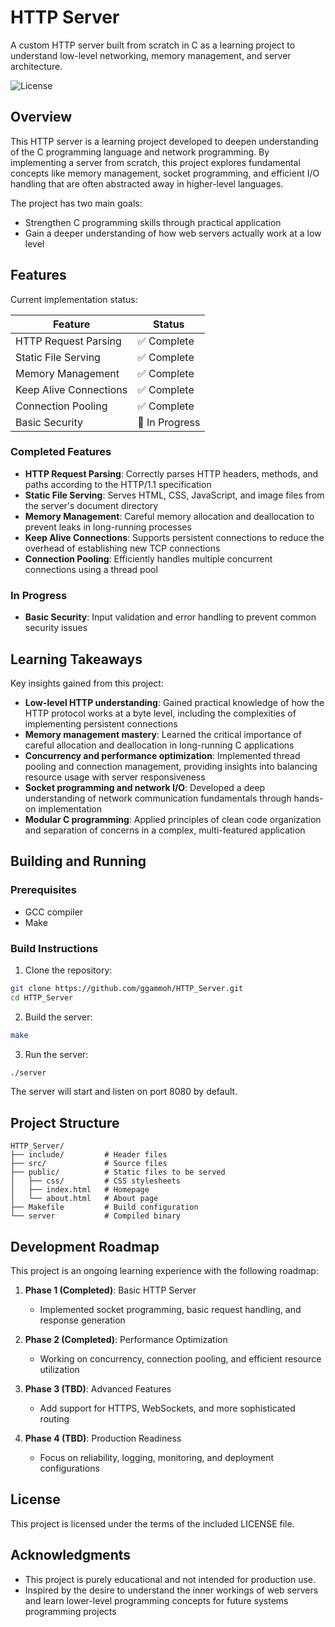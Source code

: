 # HTTP Server

A custom HTTP server built from scratch in C as a learning project to understand low-level networking, memory management, and server architecture.

![License](https://img.shields.io/github/license/ggammoh/HTTP_Server)

## Overview

This HTTP server is a learning project developed to deepen understanding of the C programming language and network programming. By implementing a server from scratch, this project explores fundamental concepts like memory management, socket programming, and efficient I/O handling that are often abstracted away in higher-level languages.

The project has two main goals:
- Strengthen C programming skills through practical application
- Gain a deeper understanding of how web servers actually work at a low level

## Features

Current implementation status:

| Feature | Status |
|---------|--------|
| HTTP Request Parsing | ✅ Complete |
| Static File Serving | ✅ Complete |
| Memory Management | ✅ Complete |
| Keep Alive Connections | ✅ Complete |
| Connection Pooling | ✅ Complete |
| Basic Security | 🔄 In Progress |

### Completed Features

- **HTTP Request Parsing**: Correctly parses HTTP headers, methods, and paths according to the HTTP/1.1 specification
- **Static File Serving**: Serves HTML, CSS, JavaScript, and image files from the server's document directory
- **Memory Management**: Careful memory allocation and deallocation to prevent leaks in long-running processes
- **Keep Alive Connections**: Supports persistent connections to reduce the overhead of establishing new TCP connections
- **Connection Pooling**: Efficiently handles multiple concurrent connections using a thread pool

### In Progress
- **Basic Security**: Input validation and error handling to prevent common security issues

## Learning Takeaways

Key insights gained from this project:

- **Low-level HTTP understanding**: Gained practical knowledge of how the HTTP protocol works at a byte level, including the complexities of implementing persistent connections
- **Memory management mastery**: Learned the critical importance of careful allocation and deallocation in long-running C applications
- **Concurrency and performance optimization**: Implemented thread pooling and connection management, providing insights into balancing resource usage with server responsiveness
- **Socket programming and network I/O**: Developed a deep understanding of network communication fundamentals through hands-on implementation
- **Modular C programming**: Applied principles of clean code organization and separation of concerns in a complex, multi-featured application

## Building and Running

### Prerequisites

- GCC compiler
- Make

### Build Instructions

1. Clone the repository:
```bash
git clone https://github.com/ggammoh/HTTP_Server.git
cd HTTP_Server
```

2. Build the server:
```bash
make
```

3. Run the server:
```bash
./server
```

The server will start and listen on port 8080 by default.

## Project Structure

```
HTTP_Server/
├── include/         # Header files
├── src/             # Source files
├── public/          # Static files to be served
│   ├── css/         # CSS stylesheets
│   ├── index.html   # Homepage
│   └── about.html   # About page
├── Makefile         # Build configuration
└── server           # Compiled binary
```

## Development Roadmap

This project is an ongoing learning experience with the following roadmap:

1. **Phase 1 (Completed)**: Basic HTTP Server
   - Implemented socket programming, basic request handling, and response generation

2. **Phase 2 (Completed)**: Performance Optimization
   - Working on concurrency, connection pooling, and efficient resource utilization

3. **Phase 3 (TBD)**: Advanced Features
   - Add support for HTTPS, WebSockets, and more sophisticated routing

4. **Phase 4 (TBD)**: Production Readiness
   - Focus on reliability, logging, monitoring, and deployment configurations


## License

This project is licensed under the terms of the included LICENSE file.

## Acknowledgments

- This project is purely educational and not intended for production use.
- Inspired by the desire to understand the inner workings of web servers and learn lower-level programming concepts for future systems programming projects
 
